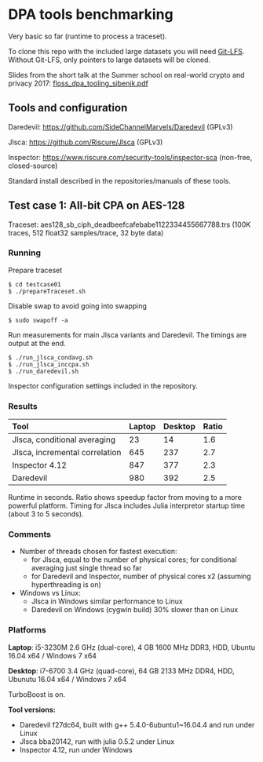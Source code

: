 # DPA tools benchmarking

Very basic so far (runtime to process a traceset).

To clone this repo with the included large datasets you will need [Git-LFS](https://git-lfs.github.com). Without Git-LFS, only pointers to large datasets will be cloned.

Slides from the short talk at the Summer school on real-world crypto and privacy 2017: [floss_dpa_tooling_sibenik.pdf](floss_dpa_tooling_sibenik.pdf)

## Tools and configuration

Daredevil: https://github.com/SideChannelMarvels/Daredevil (GPLv3)

Jlsca: https://github.com/Riscure/Jlsca (GPLv3)

Inspector: https://www.riscure.com/security-tools/inspector-sca (non-free, closed-source)

Standard install described in the repositories/manuals of these tools.

## Test case 1: All-bit CPA on AES-128

Traceset: aes128_sb_ciph_deadbeefcafebabe1122334455667788.trs (100K traces, 512 float32 samples/trace, 32 byte data)

### Running

Prepare traceset

    $ cd testcase01
    $ ./prepareTraceset.sh
    
Disable swap to avoid going into swapping

    $ sudo swapoff -a

Run measurements for main Jlsca variants and Daredevil. The timings are output at the end.

    $ ./run_jlsca_condavg.sh
    $ ./run_jlsca_inccpa.sh
    $ ./run_daredevil.sh

Inspector configuration settings included in the repository.

### Results

| Tool                                        | Laptop   | Desktop | Ratio |
|:------------------------------------------- |:-------- |:------- |:----- |
| Jlsca, conditional averaging                | 23       | 14      | 1.6   |
| Jlsca, incremental correlation              | 645      | 237     | 2.7   |
| Inspector 4.12                              | 847      | 377     | 2.3   |
| Daredevil                                   | 980      | 392     | 2.5   |

Runtime in seconds. Ratio shows speedup factor from moving to a more powerful platform. Timing for Jlsca includes Julia interpretor startup time (about 3 to 5 seconds).

### Comments
* Number of threads chosen for fastest execution:
    * for Jlsca, equal to the number of physical cores; for conditional averaging just single thread so far
    * for Daredevil and Inspector, number of physical cores x2 (assuming hyperthreading is on)
* Windows vs Linux:
    * Jlsca in Windows similar performance to Linux
    * Daredevil on Windows (cygwin build) 30% slower than on Linux

### Platforms

**Laptop**: i5-3230M 2.6 GHz (dual-core), 4 GB 1600 MHz DDR3, HDD, Ubuntu 16.04 x64 / Windows 7 x64

**Desktop**: i7-6700 3.4 GHz (quad-core), 64 GB 2133 MHz DDR4, HDD, Ubunutu 16.04 x64 / Windows 7 x64

TurboBoost is on.

**Tool versions:**
* Daredevil f27dc64, built with g++ 5.4.0-6ubuntu1~16.04.4 and run under Linux
* Jlsca bba20142, run with julia 0.5.2 under Linux
* Inspector 4.12, run under Windows

